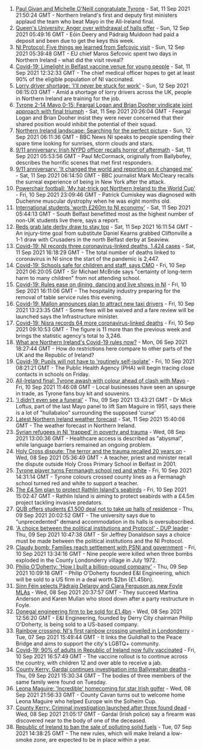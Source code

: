 1. [Paul Givan and Michelle O'Neill congratulate Tyrone](https://www.bbc.co.uk/news/uk-northern-ireland-58531497?at_medium=RSS&at_campaign=KARANGA) - Sat, 11 Sep 2021 21:50:24 GMT - Northern Ireland's first and deputy first ministers applaud the team who beat Mayo in the All-Ireland final.
2. [Queen's University: Anger over withdrawal of halls offer](https://www.bbc.co.uk/news/uk-northern-ireland-58530529?at_medium=RSS&at_campaign=KARANGA) - Sun, 12 Sep 2021 05:49:16 GMT - Eóin Deery and Pádraig Muldoon had paid a deposit and been due to get the keys this week.
3. [NI Protocol: Five things we learned from Sefcovic visit](https://www.bbc.co.uk/news/uk-northern-ireland-58531492?at_medium=RSS&at_campaign=KARANGA) - Sun, 12 Sep 2021 05:39:48 GMT - EU chief Maros Sefcovic spent two days in Northern Ireland - what did the visit reveal?
4. [Covid-19: Limelight in Belfast vaccine venue for young people](https://www.bbc.co.uk/news/uk-northern-ireland-58529653?at_medium=RSS&at_campaign=KARANGA) - Sat, 11 Sep 2021 12:32:33 GMT - The chief medical officer hopes to get at least 90% of the eligible population of NI vaccinated.
5. [Lorry driver shortage: 'I'll never be stuck for work'](https://www.bbc.co.uk/news/uk-northern-ireland-58421560?at_medium=RSS&at_campaign=KARANGA) - Sun, 12 Sep 2021 06:15:03 GMT - Amid a shortage of lorry drivers across the UK, people in Northern Ireland are training for the job.
6. [Tyrone 2-14 Mayo 0-15: Feargal Logan and Brian Dooher vindicate joint approach with final triumph](https://www.bbc.co.uk/sport/gaelic-games/58531089?at_medium=RSS&at_campaign=KARANGA) - Sat, 11 Sep 2021 20:26:04 GMT - Feargal Logan and Brian Dooher insist they were never concerned that their shared position would inhibit the potential of their squad.
7. [Northern Ireland landscape: Searching for the perfect picture](https://www.bbc.co.uk/news/uk-northern-ireland-58447962?at_medium=RSS&at_campaign=KARANGA) - Sun, 12 Sep 2021 06:11:36 GMT - BBC News NI speaks to people spending their spare time looking for sunrises, storm clouds and stars.
8. [9/11 anniversary: Irish NYPD officer recalls horror of aftermath](https://www.bbc.co.uk/news/world-europe-58512318?at_medium=RSS&at_campaign=KARANGA) - Sat, 11 Sep 2021 05:53:56 GMT - Paul McCormack, originally from Ballybofey, describes the horrific scenes that met first responders.
9. [9/11 anniversary: 'It changed the world and reporting on it changed me'](https://www.bbc.co.uk/news/uk-northern-ireland-58520341?at_medium=RSS&at_campaign=KARANGA) - Sat, 11 Sep 2021 06:14:50 GMT - BBC journalist Mark McCleary recalls the surreal experience of being in New York after the attack.
10. [Powerchair football: 'My hat-trick got Northern Ireland to the World Cup'](https://www.bbc.co.uk/news/uk-northern-ireland-58436616?at_medium=RSS&at_campaign=KARANGA) - Fri, 10 Sep 2021 23:09:46 GMT - Patrick Cumiskey was diagnosed with Duchenne muscular dystrophy when he was eight months old.
11. [International students 'worth £260m to NI economy'](https://www.bbc.co.uk/news/uk-northern-ireland-58521369?at_medium=RSS&at_campaign=KARANGA) - Sat, 11 Sep 2021 05:44:13 GMT - South Belfast benefitted most as the highest number of non-UK students live there, says a report.
12. [Reds grab late derby draw to stay top](https://www.bbc.co.uk/sport/northern-ireland/58531462?at_medium=RSS&at_campaign=KARANGA) - Sat, 11 Sep 2021 16:11:54 GMT - An injury-time goal from substitute Daniel Kearns grabbed Cliftonville a 1-1 draw with Crusaders in the north Belfast derby at Seaview.
13. [Covid-19: NI records three coronavirus-linked deaths, 1,424 cases](https://www.bbc.co.uk/news/uk-northern-ireland-58530808?at_medium=RSS&at_campaign=KARANGA) - Sat, 11 Sep 2021 16:18:29 GMT - The total number of deaths linked to coronavirus in NI since the start of the pandemic is 2,447.
14. [Covid-19: Schools safe for children and staff, says CMO](https://www.bbc.co.uk/news/uk-northern-ireland-58512257?at_medium=RSS&at_campaign=KARANGA) - Fri, 10 Sep 2021 06:20:05 GMT - Sir Michael McBride says "certainty of long-term harm to many children" from not attending school.
15. [Covid-19: Rules ease on dining, dancing and live shows in NI](https://www.bbc.co.uk/news/uk-northern-ireland-58506538?at_medium=RSS&at_campaign=KARANGA) - Fri, 10 Sep 2021 16:11:06 GMT - The hospitality industry preparing for the removal of table service rules this evening.
16. [Covid-19: Mallon announces plan to attract new taxi drivers](https://www.bbc.co.uk/news/uk-northern-ireland-58513887?at_medium=RSS&at_campaign=KARANGA) - Fri, 10 Sep 2021 13:23:35 GMT - Some fees will be waived and a fare review will be launched says the Infrastructure minister.
17. [Covid-19: Nisra records 64 more coronavirus-linked deaths](https://www.bbc.co.uk/news/uk-northern-ireland-58513885?at_medium=RSS&at_campaign=KARANGA) - Fri, 10 Sep 2021 09:10:53 GMT - The figure is 11 more than the previous week and brings the statistic agency's total to 3,246.
18. [What are Northern Ireland's Covid-19 rules now?](https://www.bbc.co.uk/news/uk-northern-ireland-58175159?at_medium=RSS&at_campaign=KARANGA) - Mon, 06 Sep 2021 18:27:44 GMT - How do restrictions here compare to other parts of the UK and the Republic of Ireland?
19. [Covid-19: Pupils will not have to 'routinely self-isolate'](https://www.bbc.co.uk/news/uk-northern-ireland-58507030?at_medium=RSS&at_campaign=KARANGA) - Fri, 10 Sep 2021 08:21:21 GMT - The Public Health Agency (PHA) will begin tracing close contacts in schools on Friday.
20. [All-Ireland final: Tyrone awash with colour ahead of clash with Mayo](https://www.bbc.co.uk/news/uk-northern-ireland-58516237?at_medium=RSS&at_campaign=KARANGA) - Fri, 10 Sep 2021 11:46:08 GMT - Local businesses have seen an upsurge in trade, as Tyrone fans buy kit and souvenirs.
21. ['I didn't even see a funeral'](https://www.bbc.co.uk/sport/av/gaelic-games/58505364?at_medium=RSS&at_campaign=KARANGA) - Thu, 09 Sep 2021 13:43:21 GMT - Dr Mick Loftus, part of the last Mayo panel to lift Sam Maguire in 1951, says there is a lot of "hullabaloo" surrounding the supposed 'curse'
22. [Latest Northern Ireland weather forecast](https://www.bbc.co.uk/news/uk-northern-ireland-26018439?at_medium=RSS&at_campaign=KARANGA) - Sat, 11 Sep 2021 15:40:08 GMT - The weather forecast in Northern Ireland.
23. [Syrian refugees in NI 'trapped' in poverty and trauma](https://www.bbc.co.uk/news/uk-northern-ireland-58486567?at_medium=RSS&at_campaign=KARANGA) - Wed, 08 Sep 2021 13:00:36 GMT - Healthcare access is described as "abysmal", while language barriers remained an ongoing problem.
24. [Holy Cross dispute: The terror and the trauma recalled 20 years on](https://www.bbc.co.uk/news/uk-northern-ireland-58465148?at_medium=RSS&at_campaign=KARANGA) - Wed, 08 Sep 2021 05:36:49 GMT - A teacher, priest and minister recall the dispute outside Holy Cross Primary School in Belfast in 2001.
25. [Tyrone player turns Fermanagh school red and white](https://www.bbc.co.uk/news/uk-northern-ireland-58520854?at_medium=RSS&at_campaign=KARANGA) - Fri, 10 Sep 2021 14:31:14 GMT - Tyrone colours crossed county lines as a Fermanagh school turned red and white to support a teacher.
26. [The £4.5m plan to protect Rathlin Island's seabirds](https://www.bbc.co.uk/news/uk-northern-ireland-58520856?at_medium=RSS&at_campaign=KARANGA) - Fri, 10 Sep 2021 15:02:47 GMT - Rathlin Island is aiming to protect seabirds with a £4.5m project tackling invasive predators.
27. [QUB offers students £1,500 deal not to take up halls of residence](https://www.bbc.co.uk/news/uk-northern-ireland-58509487?at_medium=RSS&at_campaign=KARANGA) - Thu, 09 Sep 2021 20:02:52 GMT - The university says due to "unprecedented" demand accommodation in its halls is oversubscribed.
28. ['A choice between the political institutions and Protocol' - DUP leader](https://www.bbc.co.uk/news/uk-northern-ireland-58502860?at_medium=RSS&at_campaign=KARANGA) - Thu, 09 Sep 2021 10:47:38 GMT - Sir Jeffrey Donaldson says a choice must be made between the political institutions and the NI Protocol.
29. [Claudy bomb: Families reach settlement with PSNI and government](https://www.bbc.co.uk/news/uk-northern-ireland-foyle-west-58512319?at_medium=RSS&at_campaign=KARANGA) - Fri, 10 Sep 2021 13:34:16 GMT - Nine people were killed when three bombs exploded in the County Londonderry village in July 1972.
30. [Philip O’Doherty: 'How I built a billion-pound company'](https://www.bbc.co.uk/news/uk-northern-ireland-foyle-west-58498232?at_medium=RSS&at_campaign=KARANGA) - Thu, 09 Sep 2021 10:09:18 GMT - Philip O'Doherty founded E&I Engineering, which will be sold to a US firm in a deal worth $2bn (£1.45bn).
31. [Sinn Féin selects Pádraig Delargy and Ciara Ferguson as new Foyle MLAs](https://www.bbc.co.uk/news/uk-northern-ireland-foyle-west-58495303?at_medium=RSS&at_campaign=KARANGA) - Wed, 08 Sep 2021 20:37:57 GMT - They succeed Martina Anderson and Karen Mullan who stood down after a party restructure in Foyle.
32. [Donegal engineering firm to be sold for £1.4bn](https://www.bbc.co.uk/news/uk-northern-ireland-58488998?at_medium=RSS&at_campaign=KARANGA) - Wed, 08 Sep 2021 12:56:20 GMT - E&I Engineering, founded by Derry City chairman Philip O'Doherty, is being sold to a US-based company.
33. [Rainbow crossing: NI's first rainbow crossing unveiled in Londonderry](https://www.bbc.co.uk/news/uk-northern-ireland-foyle-west-58480610?at_medium=RSS&at_campaign=KARANGA) - Tue, 07 Sep 2021 15:49:44 GMT - It links the Guildhall to the Peace Bridge and aims to support the city's LGBTQ+ community.
34. [Covid-19: 90% of adults in Republic of Ireland now fully vaccinated](https://www.bbc.co.uk/news/world-europe-58522792?at_medium=RSS&at_campaign=KARANGA) - Fri, 10 Sep 2021 16:57:49 GMT - The vaccine rollout is to continue across the country, with children 12 and over able to receive a jab.
35. [County Kerry: Gardaí continues investigation into Ballyreahan deaths](https://www.bbc.co.uk/news/world-europe-58505595?at_medium=RSS&at_campaign=KARANGA) - Thu, 09 Sep 2021 15:30:34 GMT - The bodies of three members of the same family were found on Tuesday.
36. [Leona Maguire: 'Incredible' homecoming for star Irish golfer](https://www.bbc.co.uk/news/world-europe-58492675?at_medium=RSS&at_campaign=KARANGA) - Wed, 08 Sep 2021 21:56:33 GMT - County Cavan turns out to welcome home Leona Maguire who helped Europe win the Solheim Cup.
37. [County Kerry: Criminal investigation launched after three found dead](https://www.bbc.co.uk/news/world-europe-58483201?at_medium=RSS&at_campaign=KARANGA) - Wed, 08 Sep 2021 21:05:17 GMT - Gardaí (Irish police) say a firearm was discovered near to the body of one of the deceased.
38. [Republic of Ireland to ban the sale of polluting solid fuels](https://www.bbc.co.uk/news/world-europe-58478718?at_medium=RSS&at_campaign=KARANGA) - Tue, 07 Sep 2021 14:38:25 GMT - The new rules, which will make Ireland a low-smoke zone, are expected to be in place within a year.
